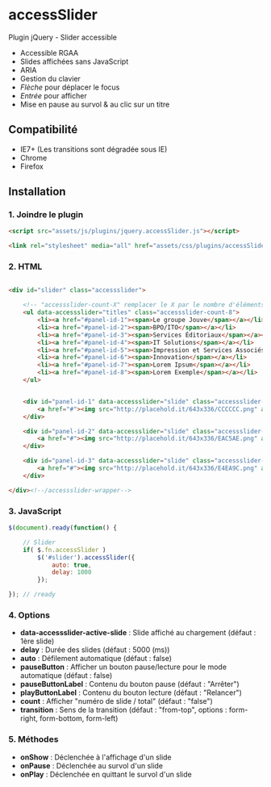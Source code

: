 accessSlider
============

Plugin jQuery - Slider accessible

* Accessible RGAA
* Slides affichées sans JavaScript
* ARIA
* Gestion du clavier
 * _Flèche_ pour déplacer le focus
 * _Entrée_ pour afficher
* Mise en pause au survol & au clic sur un titre


## Compatibilité

* IE7+ (Les transitions sont dégradée sous IE)
* Chrome
* Firefox




## Installation

### 1. Joindre le plugin

```html
<script src="assets/js/plugins/jquery.accessSlider.js"></script>
```

```html
<link rel="stylesheet" media="all" href="assets/css/plugins/accessSlider.css" />
```


### 2. HTML

```html

<div id="slider" class="accessslider">

	<!-- "accessslider-count-X" remplacer le X par le nombre d'éléments du carousel -->
	<ul data-accessslider="titles" class="accessslider-count-8">
		<li><a href="#panel-id-1"><span>Le groupe Jouve</span></a></li>
		<li><a href="#panel-id-2"><span>BPO/ITO</span></a></li>
		<li><a href="#panel-id-3"><span>Services Éditoriaux</span></a></li>
		<li><a href="#panel-id-4"><span>IT Solutions</span></a></li>
		<li><a href="#panel-id-5"><span>Impression et Services Associés</span></a></li>
		<li><a href="#panel-id-6"><span>Innovation</span></a></li>
		<li><a href="#panel-id-7"><span>Lorem Ipsum</span></a></li>
		<li><a href="#panel-id-8"><span>Lorem Exemple</span></a></li>
	</ul>


	<div id="panel-id-1" data-accessslider="slide" class="accessslider-slide">
		<a href="#"><img src="http://placehold.it/643x336/CCCCCC.png" alt="Text"></a>
	</div>

	<div id="panel-id-2" data-accessslider="slide" class="accessslider-slide">
		<a href="#"><img src="http://placehold.it/643x336/EAC5AE.png" alt="Text"></a>
	</div>

	<div id="panel-id-3" data-accessslider="slide" class="accessslider-slide" data-accessslider-active-slide="true">
		<a href="#"><img src="http://placehold.it/643x336/E4EA9C.png" alt="Text"></a>
	</div>

</div><!--/accessslider-wrapper-->
```


### 3. JavaScript

```js
$(document).ready(function() {

	// Slider
	if( $.fn.accessSlider )
		$('#slider').accessSlider({
			auto: true,
			delay: 1000
		});

}); // /ready
```


### 4. Options

* **data-accessslider-active-slide** : Slide affiché au chargement (défaut : 1ère slide)
* **delay** : Durée des slides (défaut : 5000 (ms))
* **auto** : Défilement automatique (défaut : false)
* **pauseButton** : Afficher un bouton pause/lecture pour le mode automatique (défaut : false)
* **pauseButtonLabel** : Contenu du bouton pause (défaut : "Arrêter")
* **playButtonLabel** : Contenu du bouton lecture (défaut : "Relancer")
* **count** : Afficher "numéro de slide / total" (défaut : "false")
* **transition** : Sens de la transition (défaut : "from-top", options : form-right, form-bottom, form-left)

### 5. Méthodes

* **onShow** : Déclenchée à l'affichage d'un slide
* **onPause** : Déclenchée au survol d'un slide
* **onPlay** : Déclenchée en quittant le survol d'un slide
